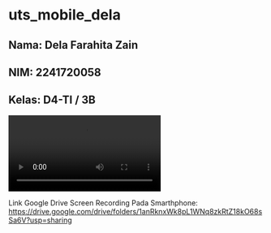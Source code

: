 # uts_mobile_dela

## Nama: Dela Farahita Zain
## NIM: 2241720058
## Kelas: D4-TI / 3B

<video controls src="images/VID_20241024033603.mp4" title="Title"></video>

Link Google Drive Screen Recording Pada Smarthphone:
https://drive.google.com/drive/folders/1anRknxWk8pL1WNq8zkRtZ18kO68sSa6V?usp=sharing
